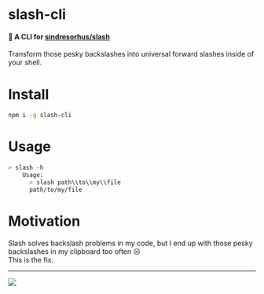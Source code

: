 # slash-cli

#### 🔪 A CLI for [sindresorhus/slash](https://github.com/sindresorhus/slash)

Transform those pesky backslashes into universal forward slashes inside of your shell.

# Install

```sh
npm i -g slash-cli
```

# Usage

```sh
> slash -h
    Usage:
      > slash path\\to\\my\\file
      path/to/my/file
```

# Motivation

Slash solves backslash problems in my code, but I end up with those pesky backslashes in my clipboard too often 😒 \
This is the fix.

---

![](https://pbs.twimg.com/media/DnOavduU0Acjc08.jpg)
